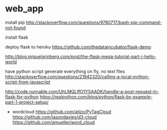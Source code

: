 # web_app

install pip
http://stackoverflow.com/questions/9780717/bash-pip-command-not-found

install flask

deploy flask to heroku
https://github.com/thedataincubator/flask-demo

http://blog.miguelgrinberg.com/post/the-flask-mega-tutorial-part-i-hello-world

have python script generate everything on fly, no text files
http://stackoverflow.com/questions/21942320/calling-a-local-python-script-from-javascript

http://code.runnable.com/UhLMQLffO1YSAADK/handle-a-post-request-in-flask-for-python
https://realpython.com/blog/python/flask-by-example-part-1-project-setup/

- wordcloud
https://github.com/atizo/PyTagCloud
https://github.com/jasondavies/d3-cloud
https://github.com/amueller/word_cloud

